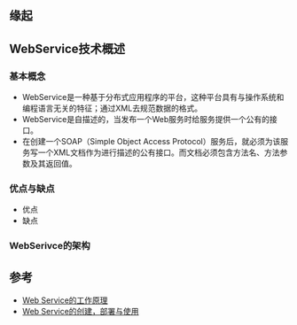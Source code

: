 ##  缘起

##  WebService技术概述
###  基本概念
+ WebService是一种基于分布式应用程序的平台，这种平台具有与操作系统和编程语言无关的特征；通过XML去规范数据的格式。
+ WebService是自描述的，当发布一个Web服务时给服务提供一个公有的接口。
+ 在创建一个SOAP（Simple Object Access Protocol）服务后，就必须为该服务写一个XML文档作为进行描述的公有接口。而文档必须包含方法名、方法参数及其返回值。

###  优点与缺点
+ 优点
+ 缺点

###  WebSerivce的架构

##  参考 
+ [Web Service的工作原理](http://www.cnblogs.com/Jessy/p/3528341.html)
+ [Web Service的创建，部署与使用](http://blog.csdn.net/yexuanbaby/article/details/9029605/)

